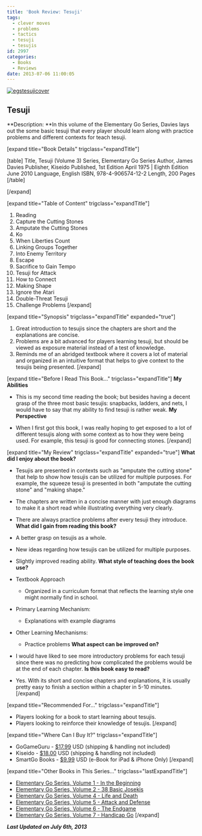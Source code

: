 ```yaml
---
title: 'Book Review: Tesuji'
tags:
  - clever moves
  - problems
  - tactics
  - tesuji
  - tesujis
id: 2997
categories:
  - Books
  - Reviews
date: 2013-07-06 11:00:05
---
```


[![egstesujicover](http://www.bengozen.com/wp-content/uploads/2013/06/egstesujicover.jpg)](http://www.bengozen.com/wp-content/uploads/2013/06/egstesujicover.jpg)

## Tesuji

**Description: **In this volume of the Elementary Go Series, Davies lays out the some basic tesuji that every player should learn along with practice problems and different contexts for teach tesuji.

<!--more-->

[expand title="Book Details" trigclass="expandTitle"]

[table]
Title, Tesuji (Volume 3)
Series, Elementary Go Series
Author, James Davies
Publisher, Kiseido
Published, 1st Edition April 1975 | Eighth Edition June 2010
Language, English
ISBN, 978-4-906574-12-2
Length, 200 Pages
[/table]

[/expand]

[expand title="Table of Content" trigclass="expandTitle"]

1.  Reading
2.  Capture the Cutting Stones
3.  Amputate the Cutting Stones
4.  Ko
5.  When Liberties Count
6.  Linking Groups Together
7.  Into Enemy Territory
8.  Escape
9.  Sacrifice to Gain Tempo
10.  Tesuji for Attack
11.  How to Connect
12.  Making Shape
13.  Ignore the Atari
14.  Double-Threat Tesuji
15.  Challenge Problems
[/expand]

[expand title="Synopsis" trigclass="expandTitle" expanded="true"]

1.  Great introduction to tesujis since the chapters are short and the explanations are concise.
2.  Problems are a bit advanced for players learning tesuji, but should be viewed as exposure material instead of a test of knowledge.
3.  Reminds me of an abridged textbook where it covers a lot of material and organized in an intuitive format that helps to give context to the tesujis being presented.
[/expand]

[expand title="Before I Read This Book..." trigclass="expandTitle"]
**My Abilities**

*   This is my second time reading the book; but besides having a decent grasp of the three most basic tesujis: snapbacks, ladders, and nets, I would have to say that my ability to find tesuji is rather weak.
**My Perspective**

*   When I first got this book, I was really hoping to get exposed to a lot of different tesujis along with some context as to how they were being used. For example, this tesuji is good for connecting stones.
[/expand]

[expand title="My Review" trigclass="expandTitle" expanded="true"]
**What did I enjoy about the book?**

*   Tesujis are presented in contexts such as "amputate the cutting stone" that help to show how tesujis can be utilized for multiple purposes. For example, the squeeze tesuji is presented in both "amputate the cutting stone" and "making shape."
*   The chapters are written in a concise manner with just enough diagrams to make it a short read while illustrating everything very clearly.
*   There are always practice problems after every tesuji they introduce.
**What did I gain from reading this book?**

*   A better grasp on tesujis as a whole.
*   New ideas regarding how tesujis can be utilized for multiple purposes.
*   Slightly improved reading ability.
**What style of teaching does the book use?**

*   Textbook Approach

    *   Organized in a curriculum format that reflects the learning style one might normally find in school.

*   Primary Learning Mechanism:

    *   Explanations with example diagrams

*   Other Learning Mechanisms:

    *   Practice problems
**What aspect can be improved on?**

*   I would have liked to see more introductory problems for each tesuji since there was no predicting how complicated the problems would be at the end of each chapter.
**Is this book easy to read?**

*   Yes. With its short and concise chapters and explanations, it is usually pretty easy to finish a section within a chapter in 5-10 minutes.
[/expand]

[expand title="Recommended For..." trigclass="expandTitle"]

*   Players looking for a book to start learning about tesujis.
*   Players looking to reinforce their knowledge of tesujis.
[/expand]

[expand title="Where Can I Buy It?" trigclass="expandTitle"]

*   GoGameGuru - [$17.99](http://shop.gogameguru.com/tesuji/?acc=e4da3b7fbbce2345d7772b0674a318d5 "Go Game Guru Purchase Link") USD (shipping &amp; handling not included)
*   Kiseido - [$18.00](http://kiseido.com/go_books.htm "Kiseido Purchase Link") USD (shipping &amp; handling not included)
*   SmartGo Books - [$9.99](http://www.smartgo.com/books.htm "SmartGo Book Link") USD (e-Book for iPad &amp; iPhone Only)
[/expand]

[expand title="Other Books in This Series..." trigclass="lastExpandTitle"]

*   [Elementary Go Series, Volume 1 - In the Beginning](http://www.bengozen.com/book-review-in-the-beginning/ "Book Review: In the Beginning")
*   [Elementary Go Series, Volume 2 - 38 Basic Josekis](http://www.bengozen.com/book-review-38-basic-josekis/ "Book Review: 38 Basic Josekis")
*   [Elementary Go Series, Volume 4 - Life and Death](http://www.bengozen.com/book-review-life-and-death/ "Book Review: Life and Death")
*   [Elementary Go Series, Volume 5 - Attack and Defense](http://www.bengozen.com/book-review-attack-and-defense/ "Book Review: Attack and Defense")
*   [Elementary Go Series, Volume 6 - The Endgame](http://www.bengozen.com/book-review-the-endgame/ "Book Review: The Endgame")
*   [Elementary Go Series, Volume 7 - Handicap Go](http://www.bengozen.com/book-review-handicap-go/ "Book Review: Handicap Go")
[/expand]

_**Last Updated on July 6th, 2013**_